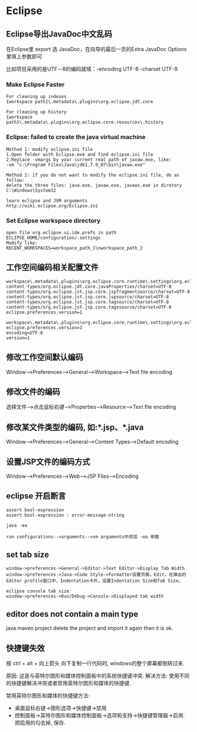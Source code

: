 # Eclipse

## Eclipse导出JavaDoc中文乱码

在Eclipse里 export 选 JavaDoc，在向导的最后一页的Extra JavaDoc Options 里填上参数即可

比如项目采用的是UTF－8的编码就填：-encoding UTF-8 -charset UTF-8


### Make Eclipse Faster
```
For cleaning up indexes
{workspace path}\.metadata\.plugins\org.eclipse.jdt.core

For cleaning up history
{workspace path}\.metadata\.plugins\org.eclipse.core.resources\.history
```

### Eclipse: failed to create the java virtual machine
```
Method 1: modify eclipse.ini file
1.Open folder with Eclipse.exe and find eclipse.ini file
2.Replace -vmargs by your current real path of javaw.exe, like:
-vm "c:\Program Files\Java\jdk1.7.0_07\bin\javaw.exe"

Method 2: if you do not want to modify the eclipse.ini file, do as follow:
delete the three files: java.exe, javaw.exe, javaws.exe in diretory C:\Windows\System32

learn eclipse and JVM arguments
http://wiki.eclipse.org/Eclipse.ini
```

### Set Eclipse workspace directory
```
open file org.eclipse.ui.ide.prefs in path ECLIPSE_HOME/configuration/.settings
Modify like:
RECENT_WORKSPACES=workspace_path_1\nworkspace_path_2
```

## 工作空间编码相关配置文件
```
workspace\.metadata\.plugins\org.eclipse.core.runtime\.settings\org.eclipse.core.runtime.prefs:
content-types/org.eclipse.jdt.core.javaProperties/charset=UTF-8
content-types/org.eclipse.jst.jsp.core.jspfragmentsource/charset=UTF-8
content-types/org.eclipse.jst.jsp.core.jspsource/charset=UTF-8
content-types/org.eclipse.jst.jsp.core.tagsource/charset=UTF-8
content-types/org.eclipse.jst.jsp.core.tagxsource/charset=UTF-8
eclipse.preferences.version=1

workspace\.metadata\.plugins\org.eclipse.core.runtime\.settings\org.eclipse.core.resources.prefs:
eclipse.preferences.version=1
encoding=UTF-8
version=1
```

## 修改工作空间默认编码
Window-->Preferences-->General-->Workspace-->Text file encoding

## 修改文件的编码
选择文件-->点击鼠标右键-->Properties-->Resource-->Text file encoding

## 修改某文件类型的编码, 如:\*.jsp、\*.java
Window-->Preferences-->General-->Content Types-->Default encoding

## 设置JSP文件的编码方式
Window-->Preferences-->Web-->JSP Files-->Encoding


## eclipse 开启断言
```
assert bool-expression
assert bool-expression : error-message-string

java -ea

run configurations-->arguments-->vm arguments中添加 -ea 参数
```

## set tab size
```
window->preferences->General->Editor->Text Editor->Display Tab Width
window->preferences->Java->Code Style->Formatter设置页面，Edit，在弹出的Editor profile窗口中，Indentation卡片，设置Indentation Size和Tab Size。

eclipse console tab size
window->preferences->Run/Debug->Console->Displayed tab width
```

## editor does not contain a main type
java maven project
delete the project and import it again then it is ok.


## 快捷键失效
按 ctrl + alt + 向上箭头 向下复制一行代码时, windows的整个屏幕都倒转过来.

原因: 这是与英特尔图形和媒体控制面板中的系统快捷键冲突.
解决方法: 使用不同的快捷键解决冲突或者禁用英特尔图形和媒体的快捷键.

禁用英特尔图形和媒体的快捷键方法:
- 桌面鼠标右键->图形选项->快捷键->禁用
- 控制面板->英特尔图形和媒体控制面板->选项和支持->快捷键管理器->启用. 把启用的勾去掉, 保存.


